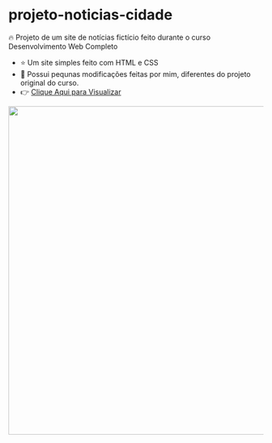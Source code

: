 # projeto-noticias-cidade

🔥 Projeto de um site de notícias fictício feito durante o curso Desenvolvimento Web Completo

 - ⭐ Um site simples feito com HTML e CSS
 - 🚀 Possui pequnas modificações feitas por mim, diferentes do projeto original do curso.
 - 👉 <a href="https://andrewrdev.github.io/projeto-noticias-cidade/">Clique Aqui para Visualizar</a>

<img src="https://user-images.githubusercontent.com/84985099/120681560-e22ed280-c471-11eb-8e35-bd4bfe992c6d.png" width="650px">
